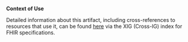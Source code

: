 **Context of Use**   

Detailed information about this artifact, including cross-references to resources that use it, can be found <a href="http://packages2.fhir.org/xig/resource/ch.fhir.ig.ch-term%7Ccurrent/ValueSet/ActivePharmaceuticalIngredient" target="_blank" rel="noopener noreferrer">here</a> via the XIG (Cross-IG) index for FHIR specifications.
